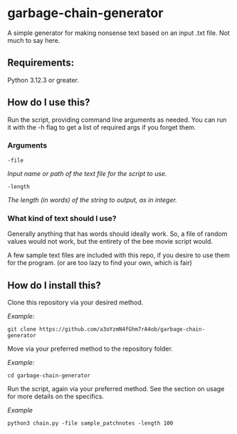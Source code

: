 # garbage-chain-generator
A simple generator for making nonsense text based on an input .txt file.
Not much to say here.

## Requirements:
Python 3.12.3 or greater.

## How do I use this?
Run the script, providing command line arguments as needed. 
You can run it with the -h flag to get a list of required args if you forget them.

### Arguments
```
-file
```
*Input name or path of the text file for the script to use.*

```
-length
```
*The length (in words) of the string to output, as in integer.*

### What kind of text should I use?
Generally anything that has words should ideally work. 
So, a file of random values would not work, but the entirety of the bee movie script would.

A few sample text files are included with this repo, if you desire to use them for the program. (or are too lazy to find your own, which is fair)

## How do I install this?
Clone this repository via your desired method.

*Example:*
```
git clone https://github.com/a3oYzmN4fGhm7rA4ob/garbage-chain-generator
```
Move via your preferred method to the repository folder.

*Example:*
```
cd garbage-chain-generator
```
Run the script, again via your preferred method. See the section on usage for more details on the specifics.

*Example*
```
python3 chain.py -file sample_patchnotes -length 100
```
